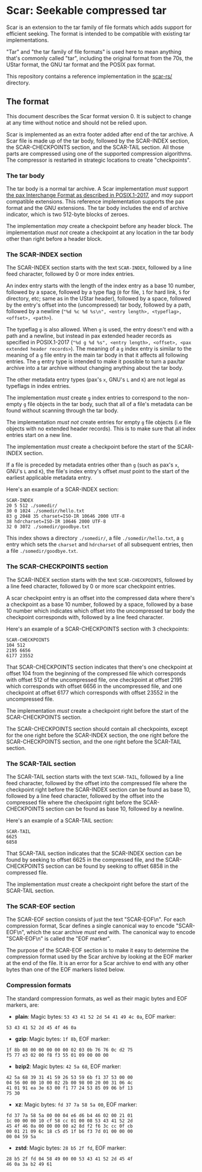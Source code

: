 # Scar: Seekable compressed tar

Scar is an extension to the tar family of file formats which adds support for efficient seeking.
The format is intended to be compatible with existing tar implementations.

"Tar" and "the tar family of file formats" is used here to mean anything that's commonly called "tar",
including the original format from the 70s, the UStar format, the GNU tar format and the POSIX
pax format.

This repository contains a reference implementation in the [scar-rs/](scar-rs) directory.

## The format

This document describes the Scar format version 0.
It is subject to change at any time without notice and should not be relied upon.

Scar is implemented as an extra footer added after end of the tar archive.
A Scar file is made up of the tar body,
followed by the SCAR-INDEX section, the SCAR-CHECKPOINTS section, and the SCAR-TAIL section.
All those parts are compressed using one of the supported compression algorithms.
The compressor is restarted in strategic locations to create "checkpoints".

### The tar body

The tar body is a normal tar archive. A Scar implementation _must_ support
[the pax Interchange Format as described in POSIX.1-2017](https://pubs.opengroup.org/onlinepubs/9699919799/utilities/pax.html#tag_20_92_13_01),
and _may_ support compatible extensions.
This reference implementation supports the pax format and the GNU extensions.
The tar body includes the end of archive indicator, which is two 512-byte blocks of zeroes.

The implementation _may_ create a checkpoint before any header block.
The implementation _must not_ create a checkpoint at any location in the tar body other than right
before a header block.

### The SCAR-INDEX section

The SCAR-INDEX section starts with the text `SCAR-INDEX`, followed by a line feed character,
followed by 0 or more index entries.

An index entry starts with the length of the index entry as a base 10 number, followed by a space,
followed by a type flag (`0` for file, `1` for hard link, `5` for directory, etc; same as in the
UStar header), followed by a space, followed by the entry's offset into the (uncompressed) tar body,
followed by a path, followed by a newline
(`"%d %c %d %s\n", <entry length>, <typeflag>, <offset>, <path>`).

The typeflag `g` is also allowed. When `g` is used, the entry doesn't end with a path and a newline,
but instead in pax extended header records as specified in POSIX.1-2017
(`"%d g %d %s", <entry length>, <offset>, <pax extended header records>`).
The meaning of a `g` index entry is similar to the meaning of a `g` file entry in the main tar body
in that it affects all following entries.
The `g` entry type is intended to make it possible to turn a pax/tar archive into a tar archive
without changing anything about the tar body.

The other metadata entry types (pax's `x`, GNU's `L` and `K`) are not legal as typeflags
in index entries.

The implementation _must_ create `g` index entries to correspond to the non-empty `g` file objects
in the tar body, such that all of a file's metadata can be found without scanning through the tar
body.

The implementation _must not_ create entries for empty `g` file objects  (i.e file objects with no
extended header records). This is to make sure that all index entries start on a new line.

The implementation _must_ create a checkpoint before the start of the SCAR-INDEX section.

If a file is preceded by metadata entries other than `g` (such as pax's `x`, GNU's `L` and `K`),
the file's index entry's offset _must_ point to the start of the earliest applicable metadata entry.

Here's an example of a SCAR-INDEX section:

```
SCAR-INDEX
20 5 512 ./somedir/
30 0 1024 ./somedir/hello.txt
83 g 2048 35 charset=ISO-IR 10646 2000 UTF-8
38 hdrcharset=ISO-IR 10646 2000 UTF-8
32 0 3072 ./somedir/goodbye.txt
```

This index shows a directory `./somedir/`, a file `./somedir/hello.txt`, a `g` entry which
sets the `charset` and `hdrcharset` of all subsequent entries, then a file `./somedir/goodbye.txt`.

### The SCAR-CHECKPOINTS section

The SCAR-INDEX section starts with the text `SCAR-CHECKPOINTS`, followed by a line feed character,
followed by 0 or more scar checkpoint entries.

A scar checkpoint entry is an offset into the compressed data where there's a checkpoint
as a base 10 number, followed by a space, followed by a base 10 number which indicates
which offset into the uncompressed tar body the checkpoint corresponds with,
followed by a line feed character.

Here's an example of a SCAR-CHECKPOINTS section with 3 checkpoints:

```
SCAR-CHECKPOINTS
104 512
2195 6656
6177 23552
```

That SCAR-CHECKPOINTS section indicates that there's one checkpoint at offset 104 from the beginning
of the compressed file which corresponds with offset 512 of the uncompressed file,
one checkpoint at offset 2195 which corresponds with offset 6656 in the uncompressed file,
and one checkpoint at offset 6177 which corresponds with offset 23552 in the uncompressed file.

The implementation _must_ create a checkpoint right before the start of the SCAR-CHECKPOINTS section.

The SCAR-CHECKPOINTS section should contain all checkpoints, except for the one right before the
SCAR-INDEX section, the one right before the SCAR-CHECKPOINTS section, and the one right before
the SCAR-TAIL section.

### The SCAR-TAIL section

The SCAR-TAIL section starts with the text `SCAR-TAIL`, followed by a line feed character,
followed by the offset into the compressed file where the checkpoint right before
the SCAR-INDEX section can be found as base 10, followed by a line feed character,
followed by the offset into the compressed file where the checkpoint right before the
SCAR-CHECKPOINTS section can be found as base 10, followed by a newline.

Here's an example of a SCAR-TAIL section:

```
SCAR-TAIL
6625
6858
```

That SCAR-TAIL section indicates that the SCAR-INDEX section can be found by seeking to offset 6625
in the compressed file, and the SCAR-CHECKPOINTS section can be found by seeking to offset 6858
in the compressed file.

The implementation _must_ create a checkpoint right before the start of the SCAR-TAIL section.

### The SCAR-EOF section

The SCAR-EOF section consists of just the text "SCAR-EOF\n". For each compression format,
Scar defines a single canonical way to encode "SCAR-EOF\n", which the scar archive _must_
end with. The canonical way to encode "SCAR-EOF\n" is called the "EOF marker".

The purpose of the SCAR-EOF section is to make it easy to determine the compression format
used by the Scar archive by looking at the EOF marker at the end of the file.
It is an error for a Scar archive to end with any other bytes than one of the EOF markers
listed below.

### Compression formats

The standard compression formats, as well as their magic bytes and EOF markers, are:

* **plain**: Magic bytes: `53 43 41 52 2d 54 41 49 4c 0a`, EOF marker:

```
53 43 41 52 2d 45 4f 46 0a
```

* **gzip**: Magic bytes: `1f 8b`, EOF marker:

```
1f 8b 08 00 00 00 00 00 02 03 0b 76 76 0c d2 75
f5 77 e3 02 00 f8 f3 55 01 09 00 00 00
```

* **bzip2**: Magic bytes: `42 5a 68`, EOF marker:

```
42 5a 68 39 31 41 59 26 53 59 6b f1 37 53 00 00
04 56 00 00 10 00 02 2b 00 98 00 20 00 31 06 4c
41 01 91 ea 3e 63 00 f1 77 24 53 85 09 06 bf 13
75 30
```

* **xz**: Magic bytes: `fd 37 7a 58 5a 00`, EOF marker:

```
fd 37 7a 58 5a 00 00 04 e6 d6 b4 46 02 00 21 01
1c 00 00 00 10 cf 58 cc 01 00 08 53 43 41 52 2d
45 4f 46 0a 00 00 00 00 a2 8d f2 f6 3c cc 0f cb
00 01 21 09 6c 18 c5 d5 1f b6 f3 7d 01 00 00 00
00 04 59 5a
```

* **zstd**: Magic bytes: `28 b5 2f fd`, EOF marker:

```
28 b5 2f fd 04 58 49 00 00 53 43 41 52 2d 45 4f
46 0a 3a b2 49 61
```

